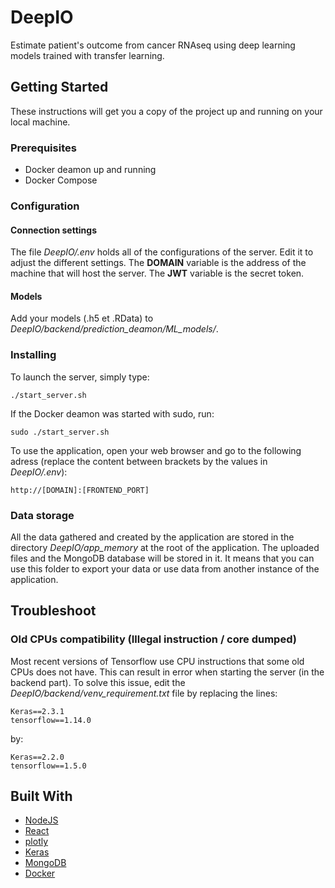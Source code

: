 # DeepIO

Estimate patient's outcome from cancer RNAseq using deep learning models trained with transfer learning.

## Getting Started

These instructions will get you a copy of the project up and running on your local machine.

### Prerequisites

* Docker deamon up and running
* Docker Compose

### Configuration

#### Connection settings

The file *DeepIO/.env* holds all of the configurations of the server. Edit it to adjust the different settings.
The **DOMAIN** variable is the address of the machine that will host the server.
The **JWT** variable is the secret token.

#### Models

Add your models (.h5 et .RData) to *DeepIO/backend/prediction_deamon/ML_models/*.

### Installing

To launch the server, simply type:

```
./start_server.sh
```

If the Docker deamon was started with sudo, run: 

```
sudo ./start_server.sh
```

To use the application, open your web browser and go to the following adress (replace the content between brackets by the values in *DeepIO/.env*):

```
http://[DOMAIN]:[FRONTEND_PORT]
```

### Data storage

All the data gathered and created by the application are stored in the directory *DeepIO/app_memory* at the root of the application. The uploaded files and the MongoDB database will be stored in it.
It means that you can use this folder to export your data or use data from another instance of the application.


## Troubleshoot

### Old CPUs compatibility (Illegal instruction / core dumped)

Most recent versions of Tensorflow use CPU instructions that some old CPUs does not have. This can result in error when starting the server (in the backend part). To solve this issue, edit the *DeepIO/backend/venv_requirement.txt* file by replacing the lines:

```
Keras==2.3.1
tensorflow==1.14.0
```

by:

```
Keras==2.2.0
tensorflow==1.5.0
```

## Built With
* [NodeJS](https://nodejs.org)
* [React](https://reactjs.org)
* [plotly](https://plot.ly)
* [Keras](https://keras.io)
* [MongoDB](https://www.mongodb.com)
* [Docker](https://www.docker.com)
